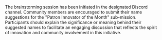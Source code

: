 

The brainstorming session has been initiated in the designated Discord channel. Community members are encouraged to submit their name suggestions for the "Patron Innovator of the Month" sub-mission. Participants should explain the significance or meaning behind their suggested names to facilitate an engaging discussion that reflects the spirit of innovation and community involvement in this initiative.